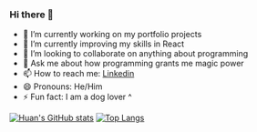 ### Hi there 👋


- 🔭 I’m currently working on my portfolio projects
- 🌱 I’m currently improving my skills in React
- 👯 I’m looking to collaborate on anything about programming
- 💬 Ask me about how programming grants me magic power
- 📫 How to reach me: [Linkedin](https://www.linkedin.com/in/huan-ai/)
- 😄 Pronouns: He/Him
- ⚡ Fun fact: I am a dog lover ^

[![Huan's GitHub stats](https://github-readme-stats.vercel.app/api?username=Huan4Ai&count_private=true)](https://github.com/Huan4Ai/github-readme-stats)
[![Top Langs](https://github-readme-stats.vercel.app/api/top-langs/?username=Huan4Ai&langs_count=5)](https://github.com/Huan4Ai/github-readme-stats)
